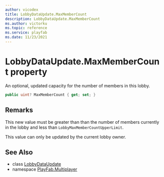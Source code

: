 ```yaml
---
author: vicodex
title: LobbyDataUpdate.MaxMemberCount
description: LobbyDataUpdate.MaxMemberCount
ms.author: victorku
ms.topic: reference
ms.service: playfab
ms.date: 11/23/2021
---
```


# LobbyDataUpdate.MaxMemberCount property

An optional, updated capacity for the number of members in this lobby.

```csharp
public uint? MaxMemberCount { get; set; }
```

## Remarks

This new value must be greater than than the number of members currently in the lobby and less than `LobbyMaxMemberCountUpperLimit`.

This value can only be updated by the current lobby owner.

## See Also

* class [LobbyDataUpdate](../LobbyDataUpdate.md)
* namespace [PlayFab.Multiplayer](../../PlayFabMultiplayerSDK.md)

